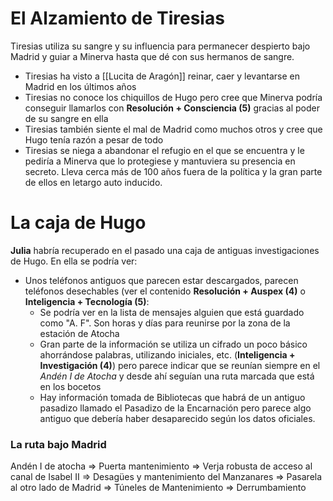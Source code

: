 # El Alzamiento de Tiresias
Tiresias utiliza su sangre y su influencia para permanecer despierto bajo Madrid y guiar a Minerva hasta que dé con sus hermanos de sangre.

- Tiresias ha visto a [[Lucita de Aragón]] reinar, caer y levantarse en Madrid en los últimos años
- Tiresias no conoce los chiquillos de Hugo pero cree que Minerva podría conseguir llamarlos con **Resolución + Consciencia (5)** gracias al poder de su sangre en ella
- Tiresias también siente el mal de Madrid como muchos otros y cree que Hugo tenía razón a pesar de todo
- Tiresias se niega a abandonar el refugio en el que se encuentra y le pediría a Minerva que lo protegiese y mantuviera su presencia en secreto. Lleva cerca más de 100 años fuera de la política y la gran parte de ellos en letargo auto inducido. 
# La caja de Hugo
**Julia** habría recuperado en el pasado una caja de antiguas investigaciones de Hugo. En ella se podría ver:

* Unos teléfonos antiguos que parecen estar descargados, parecen teléfonos desechables (ver el contenido **Resolución + Auspex (4)** o **Inteligencia + Tecnología (5)**:
	* Se podría ver en la lista de mensajes alguien que está guardado como "A. F". Son horas y días para reunirse por la zona de la estación de Atocha
	* Gran parte de la información se utiliza un cifrado un poco básico ahorrándose palabras, utilizando iniciales, etc. (**Inteligencia + Investigación (4)**) pero parece indicar que se reunían siempre en el *Andén I de Atocha* y desde ahí seguían una ruta marcada que está en los bocetos
	* Hay información tomada de Bibliotecas que habrá de un antiguo pasadizo llamado el Pasadizo de la Encarnación pero parece algo antiguo que debería haber desaparecido según los datos oficiales. 
### La ruta bajo Madrid
Andén I de atocha => Puerta mantenimiento => Verja robusta de acceso al canal de Isabel II => Desagües y mantenimiento del Manzanares => Pasarela al otro lado de Madrid => Túneles de Mantenimiento => Derrumbamiento